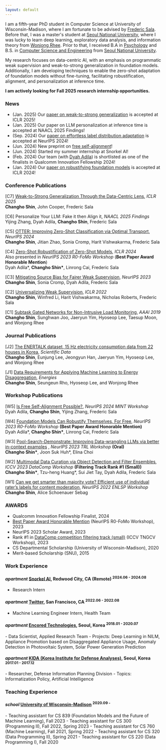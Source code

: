 ```yaml
---
layout: default
---
```


I am a fifth-year PhD student in Computer Science at University of Wisconsin-Madison, where I am fortunate to be advised by [Frederic Sala](https://pages.cs.wisc.edu/~fredsala/). Before that, I was a master's student at [Seoul National University](https://convergence.snu.ac.kr/), where I was lucky to learn deep learning, exploratory data analysis, and information theory from [Wonjong Rhee](https://drl.snu.ac.kr/people/professor). Prior to that, I received B.A in [Psychology](http://psych.snu.ac.kr/) and B.S. in [Computer Science and Engineering](https://cse.snu.ac.kr/) from [Seoul National University](https://en.snu.ac.kr/).

My research focuses on data-centric AI, with an emphasis on programmatic weak supervision and weak-to-strong generalization in foundation models. Additionally, I am developing techniques to enable the zero-shot adaptation of foundation models without fine-tuning, facilitating robustification, alignment, and personalization at inference time.

**I am actively looking for Fall 2025 research internship opportunities.**

### News
* (Jan. 2025) Our [paper on weak-to-strong generalization](https://arxiv.org/abs/2412.03881) is accepted at ICLR 2025!
* (Jan. 2025) Our paper on LLM personalization at inference time is accepted at NAACL 2025 Findings!
* (Sep. 2024) Our [paper on effortless label distribution adaptation](https://arxiv.org/abs/2404.08461) is accepted at NeurIPS 2024!
* (Jun. 2024) New preprint on [free self-alignment](https://arxiv.org/abs/2406.03642)!
* (Jun. 2024) Started my summer internship at Snorkel AI!
* (Feb. 2024) Our team (with [Dyah Adila](https://dyahadila.github.io/)) is shortlisted as one of the finalists in Qualcomm Innovation Fellowship 2024! 
* (Jan. 2024) Our [paper on robustifying foundation models](https://openreview.net/forum?id=fCeUoDr9Tq) is accepted at ICLR 2024!

<!-- * (Dec. 2023) Our [paper on robustifying foundation models](https://neurips.cc/virtual/2023/76545) was a **best paper award honorable mention** at the NeurIPS [R0-FoMo workshop](https://sites.google.com/view/r0-fomo)!
* (Oct. 2023) A course team project on [data wrangling with LLM using retrieval-based in-context examples](https://openreview.net/forum?id=6Kb3pE9nWQ) is accepted at NeurIPS 2023 TRL workshop!
* (Oct. 2023) New preprint on [utilizing knowledge from language model for zero-shot classification](https://arxiv.org/abs/2309.04344)! It's accepted at NeurIPS 2023 R0-FoMo workshop!
* (Sep. 2023) Our paper on [fair weak supervision](https://drl.snu.ac.kr/people/professor) is accepted at NeurIPS 2023!
* (Sep. 2023) Our team won [DataComp competition filtering track (small)](https://ch-shin.github.io/assets/ICCV23_Workshop_Sprocket_Lab_DataComp.pdf)!
* (Oct. 2022) My internship project on [efficient use of crowd sourced labels](https://neurips2022-enlsp.github.io/papers/paper_21.pdf) is accepted at NeurIPS 2022 ENLSP-II workshop!
* (Jun. 2022) Started my summer internship at Twitter!
* (Jan. 2022) Our paper on [applying weak supervision to any metric spaces](https://arxiv.org/pdf/2112.03865.pdf) is accepted at ICLR 2022! -->

<!-- ### Preprints -->




### Conference Publications
[C7] [Weak-to-Strong Generalization Through the Data-Centric Lens](https://arxiv.org/abs/2412.03881), _ICLR 2025_ <br/>
**Changho Shin**, John Cooper, Frederic Sala

[C6] Personalize Your LLM: Fake it then Align it, _NAACL 2025 Findings_ <br/>
Yijing Zhang, Dyah Adila, **Changho Shin**, Frederic Sala

[C5] [OTTER: Improving Zero-Shot Classification via Optimal Transport](https://arxiv.org/abs/2404.08461), _NeurIPS 2024_ <br/>
**Changho Shin**, Jitian Zhao, Sonia Cromp, Harit Vishwakarma, Frederic Sala

[C4] [Zero-Shot Robustification of Zero-Shot Models](https://arxiv.org/abs/2309.04344), _ICLR 2024_ <br/>Also presented in _NeurIPS 2023 R0-FoMo Workshop_ (**Best Paper Award Honorable Mention**) <br/>
Dyah Adila\*, **Changho Shin\***, Linrong Cai, Frederic Sala

[C3] [Mitigating Source Bias for Fairer Weak Supervision](https://arxiv.org/abs/2303.17713), _NeurIPS 2023_ <br/>
  **Changho Shin**, Sonia Cromp, Dyah Adila, Frederic Sala

[C2] [Universalizing Weak Supervision](https://arxiv.org/pdf/2112.03865.pdf), _ICLR 2022_ <br/>
  **Changho Shin**, Winfred Li, Harit Vishwakarma, Nicholas Roberts, Frederic Sala <br/>

[C1] [Subtask Gated Networks for Non-Intrusive Load Monitoring](https://www.aaai.org/ojs/index.php/AAAI/article/view/3908), _AAAI 2019_ <br/>
**Changho Shin**, Sunghwan Joo, Jaeryun Yim, Hyoseop Lee, Taesup Moon, and Wonjong Rhee <br/>

### Journal Publications

[J2] [The ENERTALK dataset, 15 Hz electricity consumption data from 22 houses in
Korea](https://www.nature.com/articles/s41597-019-0212-5.epdf), _Scientific Data_ <br/>
**Changho Shin**, Eunjung Lee, Jeongyun Han, Jaeryun Yim, Hyoseop Lee, and Wonjong Rhee <br/>

[J1] [Data Requirements for Applying Machine Learning to Energy Disaggregation](https://www.mdpi.com/1996-1073/12/9/1696), _Energies_ <br/>
**Changho Shin**, Seungeun Rho, Hyoseop Lee, and Wonjong Rhee <br/>

### Workshop Publications
[W5] [Is Free Self-Alignment Possible?](https://arxiv.org/abs/2406.03642), _NeurIPS 2024 MINT Workshop_ <br/>
Dyah Adila, **Changho Shin**, Yijing Zhang, Frederic Sala

[W4] [Foundation Models Can Robustify Themselves, For Free](https://openreview.net/forum?id=XoacWibt7b), _NeurIPS 2023 R0-FoMo Workshop_ **(Best Paper Award Honorable Mention)**<br/>
Dyah Adila\*, **Changho Shin\***, Linrong Cai, Frederic Sala

[W3] [Pool-Search-Demonstrate: Improving Data-wrangling LLMs via better in-context examples](https://openreview.net/forum?id=6Kb3pE9nWQ) , _NeurIPS 2023 TRL Workshop_ **(Oral)**<br/>
**Changho Shin\***, Joon Suk Huh\*, Elina Choi

[W2] [Multimodal Data Curation via Object Detection and Filter Ensembles](https://arxiv.org/abs/2401.12225), _ICCV 2023 DataComp Workshop_ **(Filtering Track Rank #1 (Small))**<br/>
  **Changho Shin\***, Tzu-heng Huang*, Sui Jiet Tay, Dyah Adila, Frederic Sala

[W1] [Can we get smarter than majority vote? Efficient use of individual rater’s labels for content moderation](https://neurips2022-enlsp.github.io/papers/paper_21.pdf), _NeurIPS 2022 ENLSP Workshop_ <br/>
  **Changho Shin**, Alice Schoenauer Sebag


### AWARDS
* Qualcomm Innovation Fellowship Finalist, 2024
* [Best Paper Award Honorable Mention](https://twitter.com/setlur_amrith/status/1739009154986160541) (NeurIPS R0-FoMo Workshop), 2023
* NeurIPS 2023 Scholar Award, 2023
* Rank #1 in [DataComp competition filtering track (small)](https://www.datacomp.ai/leaderboard.html) (ICCV TNGCV Workshop), 2023
* CS Departmental Scholarship (University of Wisconsin-Madison), 2020
* Merit-based Scholarship (SNU), 2015

### Work Experience

<h4 class="experience">
  <i class="material-icons md-18">apartment</i>
  <a href="https://snorkel.ai/">Snorkel AI</a>, Redwood City, CA (Remote)
  <sup>2024.06 - 2024.08</sup>
</h4>

- Research Intern

<h4 class="experience">
  <i class="material-icons md-18">apartment</i>
  <a href="https://about.twitter.com/en">Twitter</a>, San Francisco, CA
  <sup>2022.06 - 2022.08</sup>
</h4>

- Machine Learning Engineer Intern, Health Team

<h4 class="experience">
  <i class="material-icons md-18">apartment</i>
  <a href="enertalk.com">Encored Technologies</a>, Seoul, Korea
  <sup>2018.01 - 2020.07</sup>
</h4>
- Data Scientist, Applied Research Team
- Projects: Deep Learning in NILM, Appliance Promotion based on Disaggregated Appliance Usage, Anomaly Detection in Photovoltaic System, Solar Power Generation Prediction

<h4 class="experience">
  <i class="material-icons md-18">apartment</i>
  <a href="kida.re.kr">KIDA (Korea Institute for Defense Analyses)</a>, Seoul, Korea
  <sup>2017.01 - 2017.12</sup>
</h4>
- Researcher, Defense Information Planning Division
- Topics: Informatization Policy, Artificial Intelligence

### Teaching Experience
<h4 class="experience">
  <i class="material-icons md-18">school</i>
  <a href="https://www.cs.wisc.edu/">University of Wisconsin-Madison</a>
  <sup>2020.09 -</sup>
</h4>
- Teaching assistant for CS 839 (Foundation Models and the Future of Machine Learning), Fall 2023
- Teaching assistant for CS 300 (Programming II), Fall 2022, Spring 2023
- Teaching assistant for CS 760 (Machine Learning), Fall 2021, Spring 2022
- Teaching assistant for CS 320 (Data Programming II), Spring 2021
- Teaching assistant for CS 220 (Data Programming I), Fall 2020
